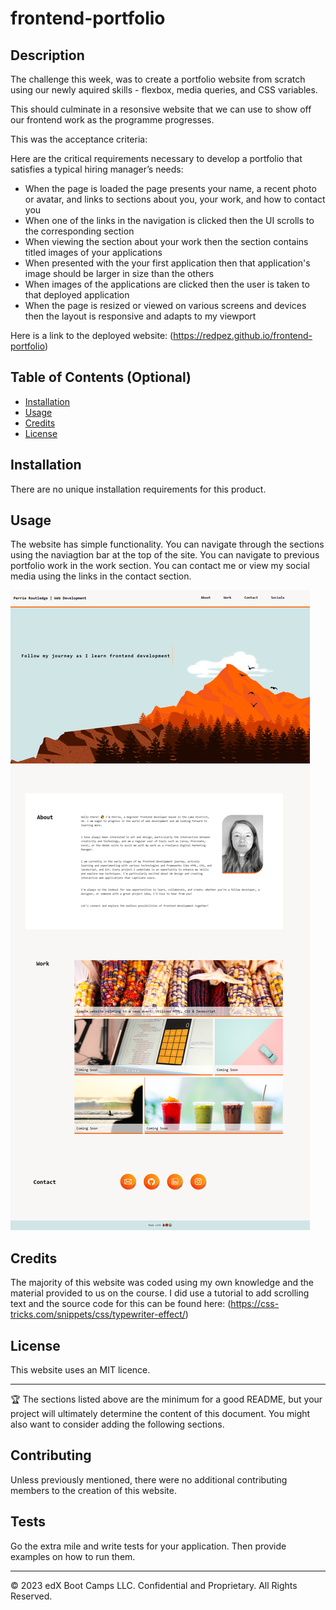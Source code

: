 # frontend-portfolio

## Description

The challenge this week, was to create a portfolio website from scratch using our newly aquired skills - flexbox, media queries, and CSS variables.

This should culminate in a resonsive website that we can use to show off our frontend work as the programme progresses.

This was the acceptance criteria:

Here are the critical requirements necessary to develop a portfolio that satisfies a typical hiring manager’s needs:

- When the page is loaded the page presents your name, a recent photo or avatar, and links to sections about you, your work, and how to contact you
- When one of the links in the navigation is clicked then the UI scrolls to the corresponding section
- When viewing the section about your work then the section contains titled images of your applications
- When presented with the your first application then that application's image should be larger in size than the others
- When images of the applications are clicked then the user is taken to that deployed application
- When the page is resized or viewed on various screens and devices then the layout is responsive and adapts to my viewport

Here is a link to the deployed website: (https://redpez.github.io/frontend-portfolio)

## Table of Contents (Optional)

- [Installation](#installation)
- [Usage](#usage)
- [Credits](#credits)
- [License](#license)

## Installation

There are no unique installation requirements for this product.

## Usage

The website has simple functionality.
You can navigate through the sections using the naviagtion bar at the top of the site.
You can navigate to previous portfolio work in the work section.
You can contact me or view my social media using the links in the contact section.

<img src="/starter/images/screencapture-127-0-0-1-5500-index-html-2023-10-29-15_45_34.png" alt="Frontent Portfolio Website">

## Credits

The majority of this website was coded using my own knowledge and the material provided to us on the course.
I did use a tutorial to add scrolling text and the source code for this can be found here: (https://css-tricks.com/snippets/css/typewriter-effect/)

## License

This website uses an MIT licence.

---

🏆 The sections listed above are the minimum for a good README, but your project will ultimately determine the content of this document. You might also want to consider adding the following sections.

## Contributing

Unless previously mentioned, there were no additional contributing members to the creation of this website.

## Tests

Go the extra mile and write tests for your application. Then provide examples on how to run them.

---

© 2023 edX Boot Camps LLC. Confidential and Proprietary. All Rights Reserved.
